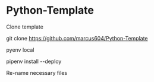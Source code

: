 # Python-Template


Clone template

git clone https://github.com/marcus604/Python-Template

pyenv local <python version>

pipenv install --deploy

Re-name necessary files


